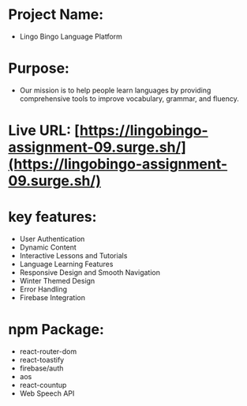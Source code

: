 # Project Name:
- Lingo Bingo Language Platform

# Purpose:
- Our mission is to help people learn languages by providing comprehensive tools to improve vocabulary, grammar, and fluency. 

# Live URL:  [https://lingobingo-assignment-09.surge.sh/](https://lingobingo-assignment-09.surge.sh/)

# key features:
- User Authentication
- Dynamic Content
- Interactive Lessons and Tutorials
- Language Learning Features
- Responsive Design and Smooth Navigation
- Winter Themed Design
- Error Handling
- Firebase Integration


# npm Package:
- react-router-dom
- react-toastify
- firebase/auth
- aos
- react-countup
- Web Speech API 

